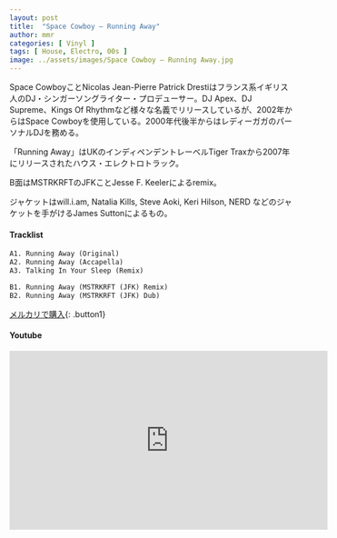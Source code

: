 ```yaml
---
layout: post
title:  "Space Cowboy – Running Away"
author: mmr
categories: [ Vinyl ]
tags: [ House, Electro, 00s ]
image: ../assets/images/Space Cowboy – Running Away.jpg
---
```


Space CowboyことNicolas Jean-Pierre Patrick Drestiはフランス系イギリス人のDJ・シンガーソングライター・プロデューサー。DJ Apex、DJ Supreme、Kings Of Rhythmなど様々な名義でリリースしているが、2002年からはSpace Cowboyを使用している。2000年代後半からはレディーガガのパーソナルDJを務める。

「Running Away」はUKのインディペンデントレーベルTiger Traxから2007年にリリースされたハウス・エレクトロトラック。

B面はMSTRKRFTのJFKことJesse F. Keelerによるremix。

ジャケットはwill.i.am, Natalia Kills, Steve Aoki, Keri Hilson, NERD などのジャケットを手がけるJames Suttonによるもの。


#### Tracklist
```md
A1. Running Away (Original)
A2. Running Away (Accapella)
A3. Talking In Your Sleep (Remix)

B1. Running Away (MSTRKRFT (JFK) Remix)
B2. Running Away (MSTRKRFT (JFK) Dub)
```

[メルカリで購入](https://jp.mercari.com/item/m18722694725?afid=6142608987){: .button1}

#### Youtube
<iframe width="560" height="315" src="https://www.youtube.com/embed/Tdf70B2R3oI?si=8SqtWMaQhQnpYsMb" title="YouTube video player" frameborder="0" allow="accelerometer; autoplay; clipboard-write; encrypted-media; gyroscope; picture-in-picture; web-share" referrerpolicy="strict-origin-when-cross-origin" allowfullscreen></iframe>